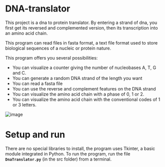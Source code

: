 # DNA-translator

This project is a dna to protein translator. By entering a strand of dna, you first get its reversed and complemented version, then its transcription into an amino acid chain.

This program can read files in fasta format, a text file format used to store biological sequences of a nucleic or protein nature.

This program offers you several possibilities: 
- You can visualize a counter giving the number of nucleobases A, T, G and C. 
- You can generate a random DNA strand of the length you want
- You can read a fasta file
- You can use the reverse and complement features on the DNA strand
- You can visualize the amino acid chain with a phase of 0, 1 or 2. 
- You can visualize the amino acid chain with the conventional codes of 1 or 3 letters.  


![image](https://user-images.githubusercontent.com/58084848/177000088-81f5b322-7d16-46fd-8c09-8003c611a6d0.png)


# Setup and run

There are no special libraries to install, the program uses Tkinter, a basic module integrated in Python.
To run the program, run the file **`DnaTranslator.py`** (in the src folder) from a terminal. 
